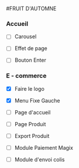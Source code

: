 #FRUIT D'AUTOMNE

### Accueil 

  - [ ] Carousel
  - [ ] Effet de page
  - [ ] Bouton Enter


### E - commerce

  - [X] Faire le logo
  - [X] Menu Fixe Gauche
  - [ ] Page d'accueil
  - [ ] Page Produit


- [ ] Export Produit
- [ ] Module Paiement Magix
- [ ] Module d'envoi colis
